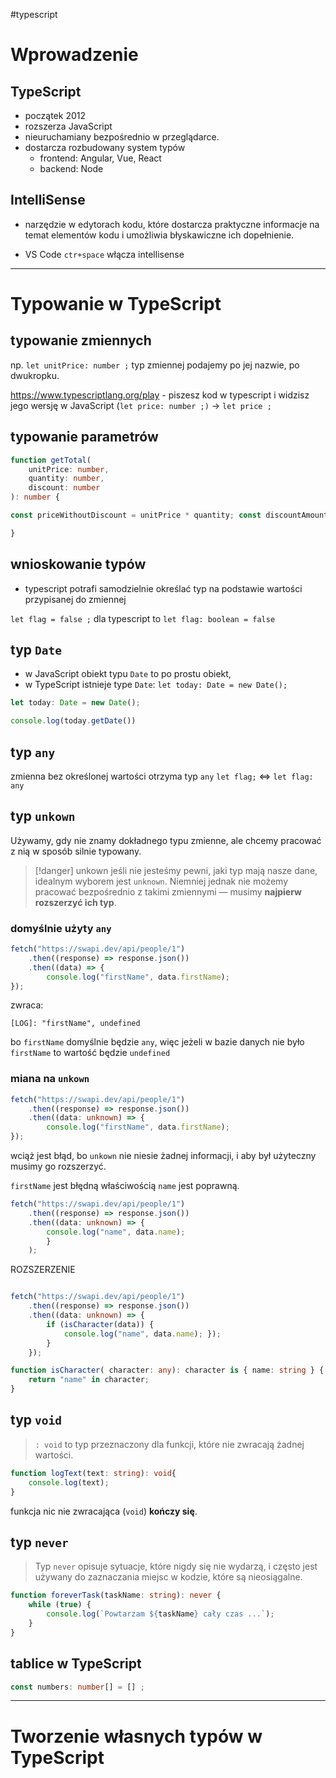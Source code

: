 #typescript 

# Wprowadzenie
## TypeScript
- początek 2012
- rozszerza JavaScript
- nieuruchamiany bezpośrednio w przeglądarce.
- dostarcza rozbudowany system typów 
	- frontend: Angular, Vue, React
	- backend: Node

## IntelliSense
- narzędzie w edytorach kodu, które dostarcza praktyczne informacje na temat elementów kodu i umożliwia błyskawiczne ich dopełnienie.

- VS Code  `ctr+space` włącza intellisense


----

# Typowanie w TypeScript

## typowanie zmiennych
np. `let unitPrice: number ;` typ zmiennej podajemy po jej nazwie, po dwukropku. 

https://www.typescriptlang.org/play - piszesz kod w typescript i widzisz jego wersję w JavaScript (`let price: number ;)` -> `let price ;`


## typowanie parametrów
```typescript
function getTotal( 
	unitPrice: number, 
	quantity: number, 
	discount: number
): number {

const priceWithoutDiscount = unitPrice * quantity; const discountAmount = priceWithoutDiscount * discount; return priceWithoutDiscount - discountAmount;

}
```



## wnioskowanie typów
- typescript potrafi samodzielnie określać typ na podstawie wartości przypisanej do zmiennej 

`let flag = false ;` dla typescript to `let flag: boolean = false`


## typ `Date` 
- w JavaScript obiekt typu `Date` to po prostu obiekt,
- w TypeScript istnieje type `Date`: `let today: Date = new Date();`

```typescript
let today: Date = new Date();

console.log(today.getDate())
```

## typ `any`
zmienna bez określonej wartości otrzyma typ `any`
`let flag;` <=> `let flag: any`


## typ `unkown`
Używamy, gdy nie znamy dokładnego typu zmienne, ale chcemy pracować z nią w sposób silnie typowany.

>[!danger] unkown
>jeśli nie jesteśmy pewni, jaki typ mają nasze dane, idealnym wyborem jest `unknown`. 
>Niemniej jednak nie możemy pracować bezpośrednio z takimi zmiennymi — musimy **najpierw rozszerzyć ich typ**.

### domyślnie użyty `any`
```typescript
fetch("https://swapi.dev/api/people/1")
	.then((response) => response.json())
	.then((data) => {
		console.log("firstName", data.firstName);
});
```
zwraca:
```
[LOG]: "firstName", undefined
```
bo `firstName` domyślnie będzie `any`, więc jeżeli w bazie danych nie było `firstName` to wartość będzie `undefined`


### miana na `unkown`
```typescript
fetch("https://swapi.dev/api/people/1")
	.then((response) => response.json())
	.then((data: unknown) => {
		console.log("firstName", data.firstName);
});
```
wciąż jest błąd, bo `unkown` nie niesie żadnej informacji, i aby był użyteczny musimy go rozszerzyć.

`firstName` jest błędną właściwością
`name` jest poprawną.
```typescript
fetch("https://swapi.dev/api/people/1") 
	.then((response) => response.json()) 
	.then((data: unknown) => {
		console.log("name", data.name); 
		}
	);
```

ROZSZERZENIE
```typescript

fetch("https://swapi.dev/api/people/1") 
	.then((response) => response.json()) 
	.then((data: unknown) => {
		if (isCharacter(data)) {
			console.log("name", data.name); });
		}
	});

function isCharacter( character: any): character is { name: string } { 
	return "name" in character;
}

```

## typ `void`

> `: void` to typ przeznaczony dla funkcji, które nie zwracają żadnej wartości.

```typescript
function logText(text: string): void{ 
	console.log(text);
}
```

funkcja nic nie zwracająca (`void`) **kończy się**.


## typ `never`
> Typ `never` opisuje sytuacje, które nigdy się nie wydarzą, i często jest używany do zaznaczania miejsc w kodzie, które są nieosiągalne.

```typescript
function foreverTask(taskName: string): never {
	while (true) {
		console.log(`Powtarzam ${taskName} cały czas ...`);
	} 
}
```

## tablice w TypeScript

```typescript
const numbers: number[] = [] ;
```








--------------

# Tworzenie własnych typów w TypeScript




















